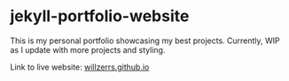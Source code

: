 # jekyll-portfolio-website
This is my personal portfolio showcasing my best projects. Currently, WIP as I update with more projects and styling.

Link to live website: [willzerrs.github.io](https://willzerrs.github.io/)

